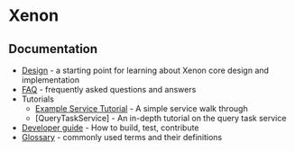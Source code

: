 # Xenon

## Documentation

* [Design](./Design) - a starting point for learning about Xenon core design and implementation
* [FAQ](./FAQ) - frequently asked questions and answers
* Tutorials
  * [Example Service Tutorial](./Example-Service-Tutorial) - A simple service walk through 
  * [QueryTaskService] - An in-depth tutorial on the query task service
* [Developer guide](./Developer-Guide) - How to build, test, contribute
* [Glossary](./Glossary) - commonly used terms and their definitions
